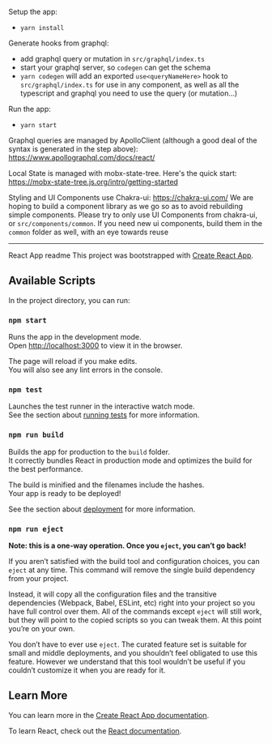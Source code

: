 Setup the app:
-   `yarn install`

Generate hooks from graphql:

-   add graphql query or mutation in `src/graphql/index.ts`
-   start your graphql server, so `codegen` can get the schema
-   `yarn codegen` will add an exported `use<queryNameHere>` hook to `src/graphql/index.ts` for use in any component, as well as all the typescript and graphql you need to use the query (or mutation...)

Run the app:
-   `yarn start`



Graphql queries are managed by ApolloClient (although a good deal of the syntax is generated in the step above): https://www.apollographql.com/docs/react/

Local State is managed with mobx-state-tree. Here's the quick start:
https://mobx-state-tree.js.org/intro/getting-started

Styling and UI Components use Chakra-ui: https://chakra-ui.com/
We are hoping to build a component library as we go so as to avoid rebuilding simple components. Please try to only use UI Components from chakra-ui, or `src/components/common`. If you need new ui components, build them in the `common` folder as well, with an eye towards reuse

---

React App readme
This project was bootstrapped with [Create React App](https://github.com/facebook/create-react-app).

## Available Scripts

In the project directory, you can run:

### `npm start`

Runs the app in the development mode.<br>
Open [http://localhost:3000](http://localhost:3000) to view it in the browser.

The page will reload if you make edits.<br>
You will also see any lint errors in the console.

### `npm test`

Launches the test runner in the interactive watch mode.<br>
See the section about [running tests](https://facebook.github.io/create-react-app/docs/running-tests) for more information.

### `npm run build`

Builds the app for production to the `build` folder.<br>
It correctly bundles React in production mode and optimizes the build for the best performance.

The build is minified and the filenames include the hashes.<br>
Your app is ready to be deployed!

See the section about [deployment](https://facebook.github.io/create-react-app/docs/deployment) for more information.

### `npm run eject`

**Note: this is a one-way operation. Once you `eject`, you can’t go back!**

If you aren’t satisfied with the build tool and configuration choices, you can `eject` at any time. This command will remove the single build dependency from your project.

Instead, it will copy all the configuration files and the transitive dependencies (Webpack, Babel, ESLint, etc) right into your project so you have full control over them. All of the commands except `eject` will still work, but they will point to the copied scripts so you can tweak them. At this point you’re on your own.

You don’t have to ever use `eject`. The curated feature set is suitable for small and middle deployments, and you shouldn’t feel obligated to use this feature. However we understand that this tool wouldn’t be useful if you couldn’t customize it when you are ready for it.

## Learn More

You can learn more in the [Create React App documentation](https://facebook.github.io/create-react-app/docs/getting-started).

To learn React, check out the [React documentation](https://reactjs.org/).
